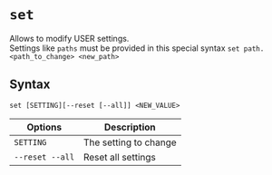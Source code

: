 `set`
====
Allows to modify USER settings.  
Settings like `paths` must be provided in this special syntax `set path.<path_to_change> <new_path>`


Syntax
----
```
set [SETTING][--reset [--all]] <NEW_VALUE>
```


Options | Description
--------|------------
`SETTING` | The setting to change
`--reset --all` | Reset all settings 